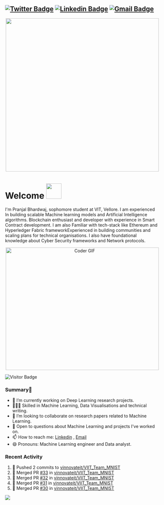 [![Twitter Badge](https://img.shields.io/badge/-@AwkPranjal-1ca0f1?style=flat-square&labelColor=1ca0f1&logo=twitter&logoColor=white&link=https://twitter.com/PranjalBhard)](https://twitter.com/AwkPranjal) [![Linkedin Badge](https://img.shields.io/badge/-pranjalbhardwaj-blue?style=flat-square&logo=Linkedin&logoColor=white&link=https://www.linkedin.com/in/pranjal-bhardwaj-a85263188/)](https://www.linkedin.com/in/pranjal-bhardwaj-a85263188/)
[![Gmail Badge](https://img.shields.io/badge/-pranjal27bhardwaj@gmail.com-c14438?style=flat-square&logo=Gmail&logoColor=white&link=mailto:pranjal27bhardwaj@gmail.com)](mailto:pranjal27bhardwaj@gmail.com)
---
<p  align="center"><img height="500" src = "https://github.com/Bhard27/Bhard27/blob/master/mee.gif"></p>

# Welcome <img src="https://media.giphy.com/media/mGcNjsfWAjY5AEZNw6/giphy.gif" width="50">
I'm Pranjal Bhardwaj, sophomore student at VIT, Vellore. I am experienced In building scalable Machine learning models and Artificial Intelligence algorithms. Blockchain enthusiast and developer with experience in Smart Contract development. I am also Familiar with tech-stack like Ethereum and Hyperledger Fabric frameworkExperienced in building communities and scaling plans for technical organisations. I also have foundational knowledge about Cyber Security frameworks and Network protocols.

<p  align="center"><img src="https://media.giphy.com/media/SWoSkN6DxTszqIKEqv/giphy.gif" alt="Coder GIF" width="500" height="400">

![Visitor Badge](https://visitor-badge.laobi.icu/badge?page_id=Bhard27.Bhard27)

### Summary👋
- 🔭 I’m currently working on Deep Learning research projects.
- 👨🏼‍💻 Skilled in Machine Learning, Data Visualisations and technical writing.
- 👯 I’m looking to collaborate on research papers related to Machine Learning.
- 💬 Open to questions about Machine Learning and projects I've worked on.
- 📫 How to reach me: [Linkedin](https://www.linkedin.com/in/pranjal-bhardwaj-a85263188/) , [Email](mailto:pranjal27bhardwaj@gmail.com)
- 😄 Pronouns: Machine Learning engineer and Data analyst.
### Recent Activity
<!--START_SECTION:activity-->
1. 🚀 Pushed 2 commits to [vinnovateit/VIIT_Team_MNIST](https://github.com/vinnovateit/VIIT_Team_MNIST)
2. 🎉 Merged PR [#33](https://github.com/vinnovateit/VIIT_Team_MNIST/pull/33) in [vinnovateit/VIIT_Team_MNIST](https://github.com/vinnovateit/VIIT_Team_MNIST)
3. 🎉 Merged PR [#32](https://github.com/vinnovateit/VIIT_Team_MNIST/pull/32) in [vinnovateit/VIIT_Team_MNIST](https://github.com/vinnovateit/VIIT_Team_MNIST)
4. 🎉 Merged PR [#31](https://github.com/vinnovateit/VIIT_Team_MNIST/pull/31) in [vinnovateit/VIIT_Team_MNIST](https://github.com/vinnovateit/VIIT_Team_MNIST)
5. 🎉 Merged PR [#30](https://github.com/vinnovateit/VIIT_Team_MNIST/pull/30) in [vinnovateit/VIIT_Team_MNIST](https://github.com/vinnovateit/VIIT_Team_MNIST)
<!--END_SECTION:activity-->

![](https://github-profile-trophy.vercel.app/?username=Bhard27)

